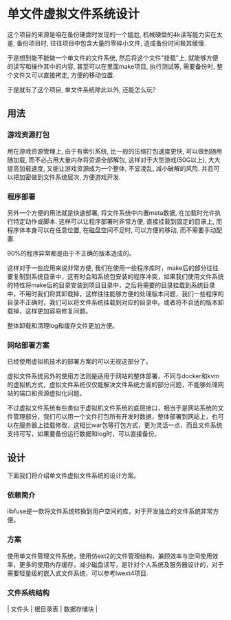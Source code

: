 单文件虚拟文件系统设计
=====================


这个项目的来源是咱在备份硬盘时发现的一个尴尬, 机械硬盘的4k读写能力实在太差, 备份项目时, 往往项目中包含大量的零碎小文件, 造成备份时间极其缓慢.

于是想到能不能做一个单文件的文件系统, 然后将这个文件"挂载"上, 就能够方便的读写和操作其中的内容, 甚至可以在里面make项目, 执行测试等, 需要备份时, 整个文件又可以直接拷走, 方便的移动位置.

于是就有了这个项目, 单文件系统除此以外, 还能怎么玩?

## 用法

### 游戏资源打包

用在游戏资源管理上, 由于有索引系统, 比一般的压缩打包速度更快, 可以做到随用随加载, 而不必占用大量内存将资源全部解包, 这样对于大型游戏(50G以上), 大大提高加载速度, 又能让游戏资源成为一个整体, 不显凌乱, 减小破解的风险. 并且可以把加密做到文件系统层次, 方便游戏开发.

### 程序部署

另外一个方便的用法就是快速部署, 将文件系统中内置meta数据, 在加载时允许执行特定动作或脚本. 这样可以让程序部署时非常方便, 直接挂载到固定的目录上, 而程序体本身可以在任意位置, 在磁盘空间不足时, 可以方便的移动, 而不需要手动配置.

90%的程序异常都是由于不正确的版本造成的。

这样对于一些应用来说非常方便, 我们在使用一些程序库时，make后的部分往往要复制到系统目录中，这有时会和系统包安装的程序冲突，如果我们使用文件系统的特性将make后的目录安装到项目目录中，之后将需要的目录挂载到系统目录中，不用时我们将其卸载掉，这样往往能够方便的处理版本问题，我们一些程序的目录不正确时，我们可以将文件系统挂载到对应的目录中。或者将不合适的版本卸载掉，这样更加容易修复问题。

整体卸载和清理log和缓存文件更加方便。

### 网站部署方案

已经使用虚拟机技术的部署方案的可以无视这部分了。

虚拟文件系统另外的使用方法则是适用于网站的整体部署，不同与docker和kvm的虚拟机方式，虚拟文件系统仅仅能解决文件系统方面的部分问题，不能够处理网站的端口和资源虚拟化问题。

不过虚拟文件系统有些类似于虚拟机文件系统的底层接口，相当于是网站系统的文件管理部分，我们可以用一个文件打包所有开发时数据，整体部署到网站上，也可以在服务器上挂载修改，这相比war包等打包方式，更为灵活一点，而且文件系统支持可写，如果要备份运行数据和log时，可以直接备份。



## 设计

下面我们将介绍单文件虚拟文件系统的设计方案。

### 依赖简介

libfuse是一款将文件系统转换到用户空间的库，对于开发独立的文件系统非常方便。


### 方案

使用单文件管理文件系统，使用仿ext2的文件管理结构，兼顾效率与空间使用效率，更多的使用内存缓存，减少磁盘读写，是针对个人系统及服务器设计的，对于需要轻量级的嵌入式文件系统，可以参考lwext4项目.

### 文件系统结构

| 文件头 | 根目录表 | 数据存储块 |
